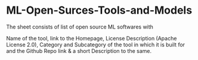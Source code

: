 # ML-Open-Surces-Tools-and-Models

The sheet consists of list of open source ML softwares with 

Name of the tool, 
link to the Homepage,
License	Description (Apache License 2.0), 
Category and Subcategory of the tool in which it is built for and 
the Github Repo link & a short Description to the same. 
